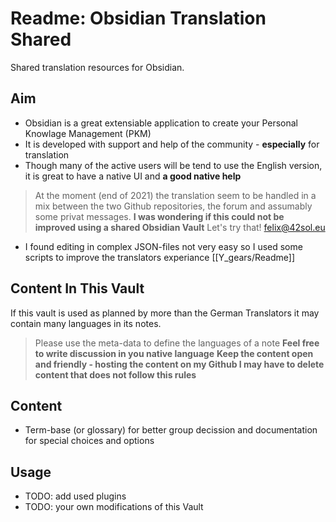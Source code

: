 # Readme: Obsidian Translation Shared


Shared translation resources for Obsidian.

## Aim

- Obsidian is a great extensiable application to create your Personal Knowlage Management (PKM)
- It is developed with support and help of the community - **especially** for translation 
- Though many of the active users will be tend to use the English version, it is great to have a native UI and **a good native help**

> At the moment (end of 2021) the translation seem to be handled in a mix between the two Github repositories, the forum and assumably some privat messages.
> **I was wondering if this could not be improved using a shared Obsidian Vault**
> Let's try that!
> [felix@42sol.eu](mailto:felix@24sol.eu)

- I found editing in complex JSON-files not very easy so I used some scripts to improve the translators experiance [[Y_gears/Readme]]


## Content In This Vault

If this vault is used as planned by more than the German Translators it may contain many languages in its notes. 

> Please use the meta-data to define the languages of a note
> **Feel free to write discussion in you native language**
> **Keep the content open and friendly - hosting the content on my Github I may have to delete content that does not follow this rules**


## Content 

- Term-base (or glossary) for better group decission and documentation for special choices and options


## Usage

- TODO: add used plugins
- TODO: your own modifications of this Vault